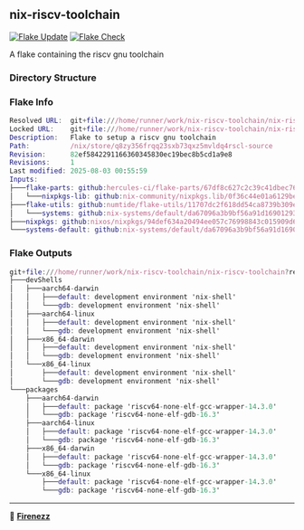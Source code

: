 ## nix-riscv-toolchain

[![Flake Update](https://github.com/Firenezz/nix-riscv-toolchain/actions/workflows/flake-update.yml/badge.svg)](https://github.com/Firenezz/nix-riscv-toolchain/blob/main/.github/workflows/flake-update.yml)
[![Flake Check](https://github.com/Firenezz/nix-riscv-toolchain/actions/workflows/flake-check.yml/badge.svg)](https://github.com/Firenezz/nix-riscv-toolchain/blob/main/.github/workflows/flake-check.yml)

A flake containing the riscv gnu toolchain
### Directory Structure



### Flake Info

```nix
Resolved URL:  git+file:///home/runner/work/nix-riscv-toolchain/nix-riscv-toolchain?shallow=1
Locked URL:    git+file:///home/runner/work/nix-riscv-toolchain/nix-riscv-toolchain?ref=refs/heads/main&rev=82ef5842291166360345830ec19bec8b5cd1a9e8&shallow=1
Description:   Flake to setup a riscv gnu toolchain
Path:          /nix/store/q8zy356frqq23sxb73qxz5mvldq4rscl-source
Revision:      82ef5842291166360345830ec19bec8b5cd1a9e8
Revisions:     1
Last modified: 2025-08-03 00:55:59
Inputs:
├───flake-parts: github:hercules-ci/flake-parts/67df8c627c2c39c41dbec76a1f201929929ab0bd (2025-08-01 23:37:16)
│   └───nixpkgs-lib: github:nix-community/nixpkgs.lib/0f36c44e01a6129be94e3ade315a5883f0228a6e (2025-07-27 01:20:42)
├───flake-utils: github:numtide/flake-utils/11707dc2f618dd54ca8739b309ec4fc024de578b (2024-11-13 21:27:16)
│   └───systems: github:nix-systems/default/da67096a3b9bf56a91d16901293e51ba5b49a27e (2023-04-09 08:27:08)
├───nixpkgs: github:nixos/nixpkgs/94def634a20494ee057c76998843c015909d6311 (2025-07-31 05:30:45)
└───systems-default: github:nix-systems/default/da67096a3b9bf56a91d16901293e51ba5b49a27e (2023-04-09 08:27:08)

```

### Flake Outputs

```nix
git+file:///home/runner/work/nix-riscv-toolchain/nix-riscv-toolchain?ref=refs/heads/main&rev=82ef5842291166360345830ec19bec8b5cd1a9e8&shallow=1
├───devShells
│   ├───aarch64-darwin
│   │   ├───default: development environment 'nix-shell'
│   │   └───gdb: development environment 'nix-shell'
│   ├───aarch64-linux
│   │   ├───default: development environment 'nix-shell'
│   │   └───gdb: development environment 'nix-shell'
│   ├───x86_64-darwin
│   │   ├───default: development environment 'nix-shell'
│   │   └───gdb: development environment 'nix-shell'
│   └───x86_64-linux
│       ├───default: development environment 'nix-shell'
│       └───gdb: development environment 'nix-shell'
└───packages
    ├───aarch64-darwin
    │   ├───default: package 'riscv64-none-elf-gcc-wrapper-14.3.0'
    │   └───gdb: package 'riscv64-none-elf-gdb-16.3'
    ├───aarch64-linux
    │   ├───default: package 'riscv64-none-elf-gcc-wrapper-14.3.0'
    │   └───gdb: package 'riscv64-none-elf-gdb-16.3'
    ├───x86_64-darwin
    │   ├───default: package 'riscv64-none-elf-gcc-wrapper-14.3.0'
    │   └───gdb: package 'riscv64-none-elf-gdb-16.3'
    └───x86_64-linux
        ├───default: package 'riscv64-none-elf-gcc-wrapper-14.3.0'
        └───gdb: package 'riscv64-none-elf-gdb-16.3'

```

---

👤 [**Firenezz**](https://github.com/Firenezz)
